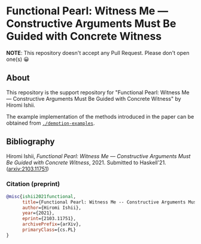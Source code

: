 # Functional Pearl: Witness Me — Constructive Arguments Must Be Guided with Concrete Witness

__NOTE__: This repository doesn't accept any Pull Request. Please don't open one(s) 😀

## About
This repository is the support repository for "Functional Pearl: Witness Me — Constructive Arguments Must Be Guided with Concrete Witness" by Hiromi Ishii.

The example implementation of the methods introduced in the paper can be obtained from [`./demotion-examples`][examples].

## Bibliography
Hiromi Ishii, *Functional Pearl: Witness Me — Constructive Arguments Must Be Guided with Concrete Witness*, 2021. Submitted to Haskell'21. ([arxiv:2103.11751][arXiv])

### Citation (preprint)
```bibtex
@misc{ishii2021functional,
      title={Functional Pearl: Witness Me -- Constructive Arguments Must Be Guided with Concrete Witness}, 
      author={Hiromi Ishii},
      year={2021},
      eprint={2103.11751},
      archivePrefix={arXiv},
      primaryClass={cs.PL}
}
```

[examples]: https://github.com/konn/demotion-paper/tree/master/demotion-examples
[arXiv]: https://arxiv.org/abs/2103.11751
